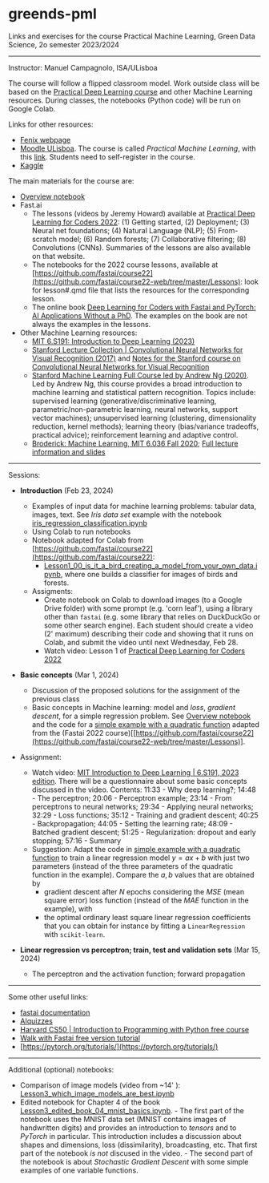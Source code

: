 # greends-pml
Links and exercises for the course Practical Machine Learning, Green Data Science, 2o semester 2023/2024

---
Instructor: Manuel Campagnolo, ISA/ULisboa

The course will follow a flipped classroom model. Work outside class will be based on the [Practical Deep Learning course](https://course.fast.ai/) and other Machine Learning resources. During classes, the notebooks (Python code) will be run on Google Colab.

Links for other resources:
  - [Fenix webpage](https://fenix.isa.ulisboa.pt/courses/aaap-283463546570956)
  - [Moodle ULisboa](https://elearning.ulisboa.pt/). The course is called *Practical Machine Learning*, with this [link](https://elearning.ulisboa.pt/course/view.php?id=8991). Students need to self-register in the course.
  - [Kaggle](https://www.kaggle.com/)

The main materials for the course are:

- [Overview notebook](ML_overview_with_examples.ipynb) 
- Fast.ai
  - The lessons (videos by Jeremy Howard) available at [Practical Deep Learning for Coders 2022](https://course.fast.ai/): (1) Getting started, (2) Deployment; (3) Neural net foundations; (4) Natural Language (NLP); (5) From-scratch model; (6) Random forests; (7) Collaborative filtering; (8) Convolutions (CNNs). Summaries of the lessons are also available on that website.
  - The notebooks for the 2022 course lessons, available at [https://github.com/fastai/course22](https://github.com/fastai/course22-web/tree/master/Lessons): look for lesson#.qmd file that lists the resources for the corresponding lesson. 
  - The online book [Deep Learning for Coders with Fastai and PyTorch: AI Applications Without a PhD](https://course.fast.ai/Resources/book.html). The examples on the book are not always the examples in the lessons. 
- Other Machine Learning resources:
  - [MIT 6.S191: Introduction to Deep Learning (2023)](https://www.youtube.com/playlist?list=PLtBw6njQRU-rwp5__7C0oIVt26ZgjG9NI)
  - [Stanford Lecture Collection | Convolutional Neural Networks for Visual Recognition (2017)](https://www.youtube.com/playlist?list=PL3FW7Lu3i5JvHM8ljYj-zLfQRF3EO8sYv) and [Notes for the Stanford course on Convolutional Neural Networks for Visual Recognition](https://cs231n.github.io/)
  - [Stanford Machine Learning Full Course led by Andrew Ng (2020)](https://www.youtube.com/playlist?list=PLoROMvodv4rMiGQp3WXShtMGgzqpfVfbU). Led by Andrew Ng, this course provides a broad introduction to machine learning and statistical pattern recognition. Topics include: supervised learning (generative/discriminative learning, parametric/non-parametric learning, neural networks, support vector machines); unsupervised learning (clustering, dimensionality reduction, kernel methods); learning theory (bias/variance tradeoffs, practical advice); reinforcement learning and adaptive control.
  - [Broderick: Machine Learning, MIT 6.036 Fall 2020](https://www.youtube.com/watch?v=ZOiBe-nrmc4); [Full lecture information and slides](http://tamarabroderick.com/ml.html)
  
---

Sessions:
  
  - **Introduction** (Feb 23, 2024)
    - Examples of input data for machine learning problems: tabular data, images, text. See *Iris data set* example with the notebook [iris_regression_classification.ipynb](iris_regression_classification.ipynb)
    - Using Colab to run notebooks
    - Notebook adapted for Colab from [https://github.com/fastai/course22](https://github.com/fastai/course22):
      - [Lesson1_00_is_it_a_bird_creating_a_model_from_your_own_data.ipynb](Lesson1_00_is_it_a_bird_creating_a_model_from_your_own_data.ipynb), where one builds a classifier for images of birds and forests.
    - Assigments:
      - Create notebook on Colab to download images (to a Google Drive folder) with some prompt (e.g. 'corn leaf'), using a library other than `fastai` (e.g. some library that relies on DuckDuckGo or some other search engine). Each student should create a video (2' maximum) describing their code and showing that it runs on Colab, and submit the video until next Wednesday, Feb 28.
      - Watch video: Lesson 1 of [Practical Deep Learning for Coders 2022](https://course.fast.ai/) 
  
  - **Basic concepts** (Mar 1, 2024)
    - Discussion of the proposed solutions for the assignment of the previous class
    - Basic concepts in Machine learning: model and *loss*, *gradient descent*, for a simple regression problem. See [Overview notebook](ML_overview_with_examples.ipynb) and the code for a [simple example with a quadratic function](Lesson3_edited_04-how-does-a-neural-net-really-work.ipynb) adapted from the (Fastai 2022 course)[[https://github.com/fastai/course22](https://github.com/fastai/course22-web/tree/master/Lessons)].
  - Assignment:
    - Watch video: [MIT Introduction to Deep Learning | 6.S191, 2023 edition](https://www.youtube.com/watch?v=QDX-1M5Nj7s&list=PLtBw6njQRU-rwp5__7C0oIVt26ZgjG9NI&index=1&t=361s). There will be a questionnaire about some basic concepts discussed in the video. Contents: 11:33​ - Why deep learning?; 14:48​ - The perceptron; 20:06​ - Perceptron example; 23:14​ - From perceptrons to neural networks; 29:34​ - Applying neural networks;  32:29​ - Loss functions;  35:12​ - Training and gradient descent; 40:25​ - Backpropagation; 44:05​ - Setting the learning rate; 48:09​ - Batched gradient descent; 51:25​ - Regularization: dropout and early stopping; 57:16​ - Summary
    - Suggestion: Adapt the code in [simple example with a quadratic function](Lesson3_edited_04-how-does-a-neural-net-really-work.ipynb) to train a linear regression model $y=ax+b$ with just two parameters (instead of the three parameters of the quadratic function in the example). Compare the $a,b$ values that are obtained by
      - gradient descent after $N$ epochs considering the *MSE* (mean square error) loss function (instead of the *MAE* function in the example), with
      - the optimal ordinary least square linear regression coefficients that you can obtain for instance by fitting a `LinearRegression` with `scikit-learn`.

   -  **Linear regression vs perceptron; train, test and validation sets** (Mar 15, 2024)
      - The perceptron and the activation function; forward propagation
    
---
Some other useful links:
- [fastai documentation](https://docs.fast.ai/)
- [AIquizzes](https://aiquizzes.com/)
- [Harvard CS50 | Introduction to Programming with Python free course](https://pll.harvard.edu/course/cs50s-introduction-programming-python)
- [Walk with Fastai free version tutorial](https://walkwithfastai.com/)
- [https://pytorch.org/tutorials/](https://pytorch.org/tutorials/)

---
Additional (optional) notebooks:
- Comparison of image models (video from ~14' ): [Lesson3_which_image_models_are_best.ipynb](Lesson3_which_image_models_are_best.ipynb)
- Edited notebook for Chapter 4 of the book [Lesson3_edited_book_04_mnist_basics.ipynb](Lesson3_edited_book_04_mnist_basics.ipynb). 
        - The first part of the notebook uses the MNIST data set (MNIST contains images of handwritten digits) and provides an introduction to *tensors* and to *PyTorch* in particular. This introduction includes a discussion about shapes and dimensions, loss (dissimilarity), broadcasting, etc. That first part of the notebook *is not* discused in the video. 
        - The second part of the notebook is about *Stochastic Gradient Descent* with some simple examples of one variable functions. 
